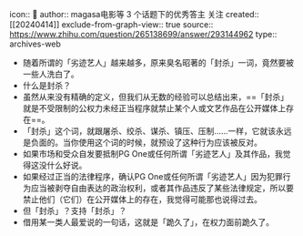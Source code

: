 icon:: 💾
author:: magasa电影等 3 个话题下的优秀答主 关注
created:: [[20240414]]
exclude-from-graph-view:: true
source:: https://www.zhihu.com/question/265138699/answer/293144962
type:: archives-web

- 随着所谓的「劣迹艺人」越来越多，原来臭名昭著的「封杀」一词，竟然要被一些人洗白了。
- 什么是封杀？
- 虽然从来没有精确的定义，但我们从无数的经验可以总结出来，==「封杀」就是不受限制的公权力未经正当程序就禁止某个人或文艺作品在公开媒体上存在==。
- 「封杀」这个词，就跟屠杀、绞杀、谋杀、镇压、压制……一样，它就该永远是负面的。当你使用这个词的时候，就预设了这种行为应该被反对。
- 如果市场和受众自发要抵制PG One或任何所谓「劣迹艺人」及其作品，我觉得这没什么好说。
- 如果经过正当的法律程序，确认PG One或任何所谓「劣迹艺人」因为犯罪行为应当被剥夺自由表达的政治权利，或者其作品违反了某些法律规定，所以要禁止他们（它们）在公开媒体上的存在，我觉得可能那也说得过去。
- 但「封杀」？支持「封杀」？
- 借用某一类人最爱说的一句话，这就是「跪久了」，在权力面前跪久了。